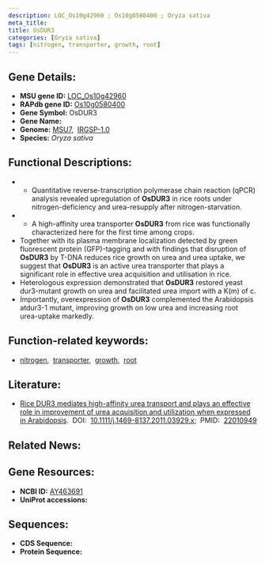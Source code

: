```yaml
---
description: LOC_Os10g42960 ; Os10g0580400 ; Oryza sativa
meta_title:
title: OsDUR3
categories: [Oryza sativa]
tags: [nitrogen, transporter, growth, root]
---
```


## Gene Details:
- **MSU gene ID:** [LOC_Os10g42960](http://rice.uga.edu/cgi-bin/ORF_infopage.cgi?orf=LOC_Os10g42960)  
- **RAPdb gene ID:** [Os10g0580400](https://rapdb.dna.affrc.go.jp/locus/?name=Os10g0580400)  
- **Gene Symbol:** OsDUR3
- **Gene Name:**
- **Genome:**  [MSU7](http://rice.uga.edu/),&nbsp;&nbsp;[IRGSP-1.0](https://rapdb.dna.affrc.go.jp/download/irgsp1.html)
- **Species:** *Oryza sativa*

## Functional Descriptions:
   - * Quantitative reverse-transcription polymerase chain reaction (qPCR) analysis revealed upregulation of **OsDUR3** in rice roots under nitrogen-deficiency and urea-resupply after nitrogen-starvation.
   - * A high-affinity urea transporter **OsDUR3** from rice was functionally characterized here for the first time among crops.
   - Together with its plasma membrane localization detected by green fluorescent protein (GFP)-tagging and with findings that disruption of **OsDUR3** by T-DNA reduces rice growth on urea and urea uptake, we suggest that **OsDUR3** is an active urea transporter that plays a significant role in effective urea acquisition and utilisation in rice.
   - Heterologous expression demonstrated that **OsDUR3** restored yeast dur3-mutant growth on urea and facilitated urea import with a K(m) of c.
   - Importantly, overexpression of **OsDUR3** complemented the Arabidopsis atdur3-1 mutant, improving growth on low urea and increasing root urea-uptake markedly.

## Function-related keywords:
   - [nitrogen](/tags/nitrogen/),&nbsp;&nbsp;[transporter](/tags/transporter/),&nbsp;&nbsp;[growth](/tags/growth/),&nbsp;&nbsp;[root](/tags/root/)

## Literature:
   - [Rice DUR3 mediates high-affinity urea transport and plays an effective role in improvement of urea acquisition and utilization when expressed in Arabidopsis](https://www.doi.org/10.1111/j.1469-8137.2011.03929.x).&nbsp;&nbsp;DOI:&nbsp;&nbsp;[10.1111/j.1469-8137.2011.03929.x](https://www.doi.org/10.1111/j.1469-8137.2011.03929.x);&nbsp;&nbsp;PMID:&nbsp;&nbsp;[22010949](https://pubmed.ncbi.nlm.nih.gov/22010949/)

## Related News:

## Gene Resources:
- **NCBI ID:**  [AY463691](http://www.ncbi.nlm.nih.gov/nuccore/AY463691)
- **UniProt accessions:** [](https://www.uniprot.org/uniprotkb//entry)

## Sequences:
- **CDS Sequence:**
- **Protein Sequence:**
